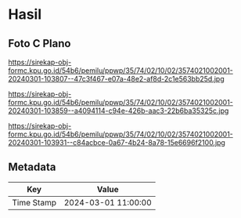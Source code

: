 # Hasil

## Foto C Plano

https://sirekap-obj-formc.kpu.go.id/54b6/pemilu/ppwp/35/74/02/10/02/3574021002001-20240301-103807--47c3f467-e07a-48e2-af8d-2c1e563bb25d.jpg

https://sirekap-obj-formc.kpu.go.id/54b6/pemilu/ppwp/35/74/02/10/02/3574021002001-20240301-103859--a4094114-c94e-426b-aac3-22b6ba35325c.jpg

https://sirekap-obj-formc.kpu.go.id/54b6/pemilu/ppwp/35/74/02/10/02/3574021002001-20240301-103931--c84acbce-0a67-4b24-8a78-15e6696f2100.jpg


## Metadata

| Key        | Value               |
| ---------- | ------------------- |
| Time Stamp | 2024-03-01 11:00:00 |



